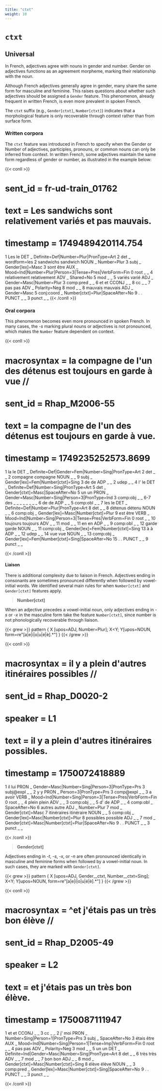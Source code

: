 ```yaml
---
title: "ctxt"
weight: 10
---
```


# `ctxt`

## Universal
In French, adjectives agree with nouns in gender and number. Gender on adjectives functions as an agreement morpheme, marking their relationship with the noun.

Although French adjectives generally agree in gender, many share the same form for masculine and feminine. This raises questions about whether such adjectives should be assigned a `Gender` feature. This phenomenon, already frequent in written French, is even more prevalent in spoken French.

The `ctxt` suffix (e.g., `Gender[ctxt]`, `Number[ctxt]`) indicates that a morphological feature is only recoverable through context rather than from surface form.

### __Written corpora__
The `ctxt` feature was introduced in French to specify when the Gender or Number of adjectives, participles, pronouns, or common nouns can only be inferred from context. In written French, some adjectives maintain the same form regardless of gender or number, as illustrated in the example below:

{{< conll >}}
# sent_id = fr-ud-train_01762
# text = Les sandwichs sont relativement variés et pas mauvais.
# timestamp = 1749489420114.754
1	Les	le	DET	_	Definite=Def|Number=Plur|PronType=Art	2	det	_	wordform=les
2	sandwichs	sandwich	NOUN	_	Number=Plur	3	subj	_	Gender[lex]=Masc
3	sont	être	AUX	_	Mood=Ind|Number=Plur|Person=3|Tense=Pres|VerbForm=Fin	0	root	_	_
4	relativement	relativement	ADV	_	Shared=No	5	mod	_	_
5	variés	varié	ADJ	_	Gender=Masc|Number=Plur	3	comp:pred	_	_
6	et	et	CCONJ	_	_	8	cc	_	_
7	pas	pas	ADV	_	Polarity=Neg	8	mod	_	_
8	mauvais	mauvais	ADJ	_	Gender=Masc	5	conj:coord	_	Number[ctxt]=Plur|SpaceAfter=No
9	.	.	PUNCT	_	_	3	punct	_	_
{{< /conll >}}


### __Oral corpora__

This phenomenon becomes even more pronounced in spoken French. In many cases, the *-s* marking plural nouns or adjectives is not pronounced, which makes the `Number` feature dependent on context.

{{< conll >}}
# macrosyntax = la compagne de l'un des détenus est toujours en garde à vue //
# sent_id = Rhap_M2006-55
# text = la compagne de l'un des détenus est toujours en garde à vue.
# timestamp = 1749235252573.8699
1	la	le	DET	_	Definite=Def|Gender=Fem|Number=Sing|PronType=Art	2	det	_	_
2	compagne	compagne	NOUN	_	_	9	subj	_	Gender[lex]=Fem|Number[ctxt]=Sing
3	de	de	ADP	_	_	2	udep	_	_
4	l'	le	DET	_	Definite=Def|Number=Sing|PronType=Art	5	det	_	Gender[ctxt]=Masc|SpaceAfter=No
5	un	un	PRON	_	Gender=Masc|Number=Sing|Person=3|PronType=Ind	3	comp:obj	_	_
6-7	des	_	_	_	_	_	_	_	_
6	de	de	ADP	_	_	5	comp:obl	_	_
7	les	le	DET	_	Definite=Def|Number=Plur|PronType=Art	8	det	_	_
8	détenus	détenu	NOUN	_	_	6	comp:obj	_	Gender[lex]=Masc|Number[ctxt]=Plur
9	est	être	VERB	_	Mood=Ind|Number=Sing|Person=3|Tense=Pres|VerbForm=Fin	0	root	_	_
10	toujours	toujours	ADV	_	_	11	mod	_	_
11	en	en	ADP	_	_	9	comp:obl	_	_
12	garde	garde	NOUN	_	_	11	comp:obj	_	Gender[lex]=Fem|Number[ctxt]=Sing
13	à	à	ADP	_	_	12	udep	_	_
14	vue	vue	NOUN	_	_	13	comp:obj	_	Gender[lex]=Fem|Number[ctxt]=Sing|SpaceAfter=No
15	.	.	PUNCT	_	_	9	punct	_	_

{{< /conll >}}

#### Liaison
There is additional complexity due to liaison in French. Adjectives ending in consonants are sometimes pronounced differently when followed by vowel-initial words. We identified several main rules for when `Number[ctxt]` and `Gender[ctxt]` features apply.

> __Number[ctxt]__

When an adjective precedes a vowel-initial noun, only adjectives ending in *-s* or *-x* in the masculine form take the feature `Number[ctxt]`, since number is not phonologically recoverable through liaison.

{{< grew >}}
pattern { X [upos=ADJ, Number=Plur]; X<Y; Y[upos=NOUN, form=re"[a|e|i|o|u|é|è].*"] }
{{< /grew >}}

{{< conll >}}
# macrosyntax = il y a plein d'autres itinéraires possibles //
# sent_id = Rhap_D0020-2
# speaker = L1
# text = il y a plein d'autres itinéraires possibles.
# timestamp = 1750072418889
1	il	lui	PRON	_	Gender=Masc|Number=Sing|Person=3|PronType=Prs	3	subj@expl	_	_
2	y	y	PRON	_	Person=3|PronType=Prs	3	comp@expl	_	_
3	a	avoir	VERB	_	Mood=Ind|Number=Sing|Person=3|Tense=Pres|VerbForm=Fin	0	root	_	_
4	plein	plein	ADV	_	_	3	comp:obj	_	_
5	d'	de	ADP	_	_	4	comp:obl	_	SpaceAfter=No
6	autres	autre	ADJ	_	Number=Plur	7	mod	_	Gender[ctxt]=Masc
7	itinéraires	itinéraire	NOUN	_	_	5	comp:obj	_	Gender[lex]=Masc|Number[ctxt]=Plur
8	possibles	possible	ADJ	_	_	7	mod	_	Gender[ctxt]=Masc|Number[ctxt]=Plur|SpaceAfter=No
9	.	.	PUNCT	_	_	3	punct	_	_

{{< /conll >}}

> __Gender[ctxt]__

Adjectives ending in *-t*, *-s*, *-x*, or *-n* are often pronounced identically in masculine and feminine forms when followed by a vowel-initial noun. In such cases, they are marked with `Gender[ctxt]`.

{{< grew >}}
pattern { X [upos=ADJ, Gender__ctxt, Number__ctxt=Sing]; X<Y; Y[upos=NOUN, form=re"[a|e|i|o|u|é|è].*"] }
{{< /grew >}}

{{< conll >}}
# macrosyntax = ^et j'étais pas un très bon élève //
# sent_id = Rhap_D2005-49
# speaker = L2
# text = et j'étais pas un très bon élève.
# timestamp = 1750087111947
1	et	et	CCONJ	_	_	3	cc	_	_
2	j'	moi	PRON	_	Number=Sing|Person=1|PronType=Prs	3	subj	_	SpaceAfter=No
3	étais	être	AUX	_	Mood=Ind|Number=Sing|Person=1|Tense=Imp|VerbForm=Fin	0	root	_	_
4	pas	pas	ADV	_	Polarity=Neg	3	mod	_	_
5	un	un	DET	_	Definite=Ind|Gender=Masc|Number=Sing|PronType=Art	8	det	_	_
6	très	très	ADV	_	_	7	mod	_	_
7	bon	bon	ADJ	_	_	8	mod	_	Gender[ctxt]=Masc|Number[ctxt]=Sing
8	élève	élève	NOUN	_	_	3	comp:pred	_	Gender[lex]=Masc|Number[ctxt]=Sing|SpaceAfter=No
9	.	.	PUNCT	_	_	3	punct	_	_

{{< /conll >}}

